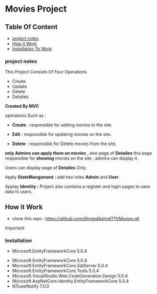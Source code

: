 # Movies Project
## Table Of Content
* [project notes](https://github.com/AhmedAshraf711/Movies/blob/master/README.md#project-notes)
* [How it Work](https://github.com/AhmedAshraf711/Movies/blob/master/README.md#how-it-work)
* [Installation To Work](https://github.com/AhmedAshraf711/Movies/blob/master/README.md#installation)

### project notes
This Project Consists Of Four Operations 
- Create 
- Update 
- Delete
- Detailes

**Created By MVC**

 operations Such as :
 
 - **Create** : responsible for adding movies to the site.
 
 - **Edit**   : responsible for updating movies on the site.
 
 - **Delete** : responsible for Delete movies from the site.
 
 **only Admins can apply them on movies** ,  also page of  **Detailes**  this page  responsible for **showing**  movies on the site , admins can display it.

 Users can display page of **Detailes** Only.


Apply **StateMangement :** add two roles **Admin** and **User**.


Applay **Identity :** Project also contains a register and login pages to save data fo users. 

 
 ## How it Work 
 - clone this repo : https://github.com/AhmedAshraf711/Movies.git

> [!IMPORTANT]
>  ### Installation
>  - Microsoft.EntityFrameworkCore 5.0.4
 - Microsoft.EntityFrameworkCore 5.0.4
 - Microsoft.EntityFrameworkCore.SqlServer 5.0.4
 - Microsoft.EntityFrameworkCore.Tools 5.0.4
 - Microsoft.VisualStudio.Web.CodeGeneration.Design 5.0.4
 - Microsoft.AspNetCore.Identity.EntityFrameworkCore 5.0.4
 - NToastNotify 7.0.0

